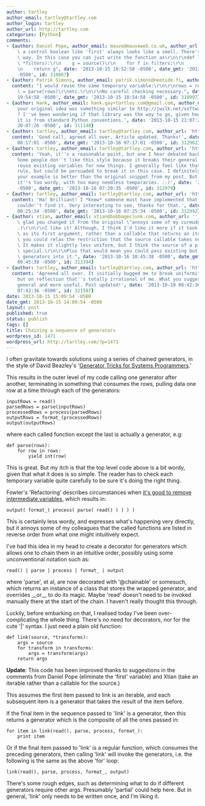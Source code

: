 ```yaml
---
author: tartley
author_email: tartley@tartley.com
author_login: tartley
author_url: http://tartley.com
categories: [Python]
comments:
- {author: Daniel Pope, author_email: mauve@mauveweb.co.uk, author_url: '', content: "Using\
    \ a control boolean like 'first' always looks like a smell. There's always a better\
    \ way. In this case you can just write the function as\r\n\r\ndef link(source,\
    \ *filters):\r\n    g = source()\r\n    for f in filters:\r\n        g = f(g)\r\
    \n    return g", date: '2013-10-15 18:52:58 -0500', date_gmt: '2013-10-15 17:52:58
    -0500', id: 310867}
- {author: Patrik Simons, author_email: patrik.simons@neotide.fi, author_url: '',
  content: "I would reuse the same temporary variable:\r\n\r\nrows = read()\r\nrows\
    \ = parse(rows)\r\netc.\r\n\r\nNo careful checking necessary.", date: '2013-10-15
    19:54:58 -0500', date_gmt: '2013-10-15 18:54:58 -0500', id: 310997}
- {author: Hank, author_email: hank.gay+tartley.com@gmail.com, author_url: '', content: 'So
    your original idea was something similar to http://jwilk.net/software/python-grapevine
    ? I''ve been wondering if that library was the way to go, given how different
    it is from standard Python conventions.', date: '2013-10-15 21:07:26 -0500', date_gmt: '2013-10-15
    20:07:26 -0500', id: 311148}
- {author: tartley, author_email: tartley@tartley.com, author_url: 'http://tartley.com',
  content: 'Good call, agreed all over. Article updated. Thanks!', date: '2013-10-16
    08:17:01 -0500', date_gmt: '2013-10-16 07:17:01 -0500', id: 312962}
- {author: tartley, author_email: tartley@tartley.com, author_url: 'http://tartley.com',
  content: 'Yeah, it''s a reasonable point, but one I hear debated back and forth.
    Some people don''t like this style because it breaks their general rule to not
    reuse existing variables for new things. I generally feel like that''s a good
    rule, but could be persuaded to break it in this case. I definitely agree that
    your example is better than the original snippet from my post. But I *still* think
    it''s too wordy, with too many needless temporaries. :-)', date: '2013-10-16 08:20:35
    -0500', date_gmt: '2013-10-16 07:20:35 -0500', id: 312979}
- {author: tartley, author_email: tartley@tartley.com, author_url: 'http://tartley.com',
  content: 'Ha! Brilliant! I *knew* someone must have implemented that already, but
    couldn''t find it. Very interesting to see, thanks for that.', date: '2013-10-16
    08:25:34 -0500', date_gmt: '2013-10-16 07:25:34 -0500', id: 312992}
- {author: xtian, author_email: xtian@babbageclunk.com, author_url: '', content: "(I'm\
    \ glad you changed it from the original \"annoys some of my curmudgeonly colleagues\"\
    .)\r\n\r\nI like it! Although, I think I'd like it more if it took an iterator\
    \ as its first argument, rather than a callable that returns an iterator. Then\
    \ you could relax the restriction that the source callable takes no arguments.\
    \ It makes it slightly less uniform, but I think the source of a pipeline is always\
    \ special.\r\n\r\nPlus that would mean you could pass existing but not yet processed\
    \ generators into it.", date: '2013-10-16 10:45:38 -0500', date_gmt: '2013-10-16
    09:45:38 -0500', id: 313394}
- {author: tartley, author_email: tartley@tartley.com, author_url: 'http://tartley.com',
  content: 'Agreeed all over. It initially bugged me to break uniformity like that,
    but on reflection that''s totally irrational of me. What you suggest is way more
    general and more useful. Post updated!', date: '2013-10-18 08:42:36 -0500', date_gmt: '2013-10-18
    07:42:36 -0500', id: 321507}
date: 2013-10-15 15:09:54 -0500
date_gmt: 2013-10-15 14:09:54 -0500
layout: post
published: true
status: publish
tags: []
title: Chaining a sequence of generators
wordpress_id: 1471
wordpress_url: http://tartley.com/?p=1471
---
```


I often gravitate towards solutions using a series of chained
generators, in the style of David Beazley's '[Generator Tricks for
Systems Programmers](http://www.dabeaz.com/generators-uk/).'

This results in the outer level of my code calling one generator after
another, terminating in something that consumes the rows, pulling data
one row at a time through each of the generators:

``` {lang="python"}
inputRows = read()
parsedRows = parse(inputRows)
processedRows = process(parsedRows)
outputRows = format_(processedRows)
output(outputRows)
```

where each called function except the last is actually a generator, e.g:

``` {lang="python"}
def parse(rows):
    for row in rows:
        yield int(row)
```

This is great. But my itch is that the top level code above is a bit
wordy, given that what it does is so simple. The reader has to check
each temporary variable quite carefully to be sure it's doing the right
thing.

Fowler's 'Refactoring' describes circumstances when [it's good to remove
intermediate
variables](http://www.refactoring.com/catalog/replaceTempWithQuery.html),
which results in:

``` {lang="python"}
output( format_( process( parse( read() ) ) ) )
```

This is certainly less wordy, and expresses what's happening very
directly, but it annoys some of my colleagues that the called functions
are listed in reverse order from what one might intuitively expect.

I've had this idea in my head to create a decorator for generators which
allows one to chain them in an intuitive order, possibly using some
unconventional notation such as:

``` {lang="python"}
read() | parse | process | format_ | output
```

where 'parse', et al, are now decorated with '@chainable' or somesuch,
which returns an instance of a class that stores the wrapped generator,
and overrides \_\_or\_\_ to do its magic. Maybe 'read' doesn't need to
be invoked manually there at the start of the chain. I haven't really
thought this through.

Luckily, before embarking on that, I realised today I've been
over-complicating the whole thing. There's no need for decorators, nor
for the cute '|' syntax. I just need a plain old function:

``` {lang="python"}
def link(source, *transforms):
    args = source
    for transform in transforms:
        args = transform(args)
    return args
```

**Update**: This code has been improved thanks to suggestions in the
comments from Daniel Pope (eliminate the 'first' variable) and Xtian
(take an iterable rather than a callable for the source.)

This assumes the first item passed to link is an iterable, and each
subsequent item is a generator that takes the result of the item before.

If the final item in the sequence passed to 'link' is a generator, then
this returns a generator which is the composite of all the ones passed
in:

``` {lang="python"}
for item in link(read(), parse, process, format_):
    print item
```

Or if the final item passed to 'link' is a regular function, which
consumes the preceding generators, then calling 'link' will invoke the
generators, i.e. the following is the same as the above 'for' loop:

``` {lang="python"}
link(read(), parse, process, format_, output)
```

There's some rough edges, such as determining what to do if different
generators require other args. Presumably 'partial' could help here. But
in general, 'link' only needs to be written once, and I'm liking it.
